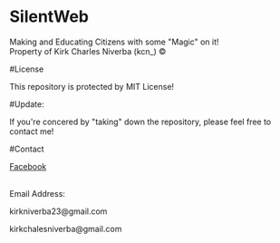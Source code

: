 # SilentWeb

Making and Educating Citizens with some "Magic" on it! <br/>
Property of Kirk Charles Niverba (kcn_) ©

#License

This repository is protected by MIT License!


#Update:

If you're concered by "taking" down the repository, please feel free to contact me!


#Contact

<a href="https://facebook.com/kirk.niverba.9"> Facebook </a><br/><br/>
<p> Email Address: </p>
<p> kirkniverba23@gmail.com </p>
<p> kirkchalesniverba@gmail.com </p>
